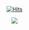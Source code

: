 <div align=center>
  
[![Hits](https://hits.seeyoufarm.com/api/count/incr/badge.svg?url=https%3A%2F%2Fgithub.com%2Fzzsza)](https://hits.seeyoufarm.com)
<br>

<img src="https://user-images.githubusercontent.com/74957603/115704185-0349d100-a3a6-11eb-9d64-260e833bd5c4.png" />

</div>

